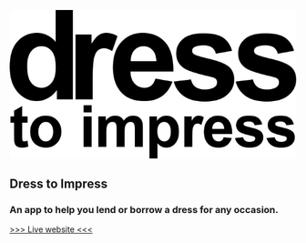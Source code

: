 ![Dress To Impress Logo](app/assets/images/logo.png)

## Dress to Impress
### An app to help you lend or borrow a dress for any occasion.

[>>> Live website <<<](https://dress-2-impress.herokuapp.com/)
